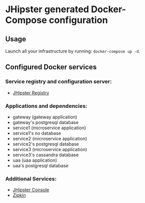 # JHipster generated Docker-Compose configuration

## Usage

Launch all your infrastructure by running: `docker-compose up -d`.

## Configured Docker services

### Service registry and configuration server:
- [JHipster Registry](http://localhost:8761)

### Applications and dependencies:
- gateway (gateway application)
- gateway's postgresql database
- service1 (microservice application)
- service1's no database
- service2 (microservice application)
- service2's postgresql database
- service3 (microservice application)
- service3's cassandra database
- uaa (uaa application)
- uaa's postgresql database

### Additional Services:

- [JHipster Console](http://localhost:5601)
- [Zipkin](http://localhost:9411)
